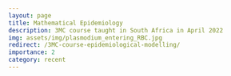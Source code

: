 ```yaml
---
layout: page
title: Mathematical Epidemiology
description: 3MC course taught in South Africa in April 2022
img: assets/img/plasmodium_entering_RBC.jpg
redirect: /3MC-course-epidemiological-modelling/
importance: 2
category: recent
---
```

